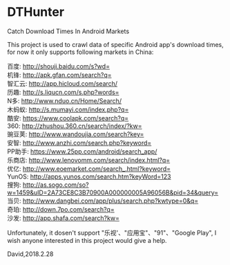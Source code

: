 # DTHunter
Catch Download Times In Android Markets 

This project is used to crawl data of specific Android app's download times, for now it only supports following markets in China:

百度: http://shouji.baidu.com/s?wd=     
机锋: http://apk.gfan.com/search?q=     
智汇云: http://app.hicloud.com/search/     
历趣: http://s.liqucn.com/s.php?words=     
N多: http://www.nduo.cn/Home/Search/     
木蚂蚁: http://s.mumayi.com/index.php?q=    
酷安: https://www.coolapk.com/search?q=     
360: http://zhushou.360.cn/search/index/?kw=     
豌豆荚: http://www.wandoujia.com/search?key=     
安智: http://www.anzhi.com/search.php?keyword=     
PP助手: https://www.25pp.com/android/search_app/   
乐商店: http://www.lenovomm.com/search/index.html?q=    
优亿: http://www.eoemarket.com/search_.html?keyword=     
YunOS: http://apps.yunos.com/search.htm?keyWord=123     
搜狗: http://as.sogo.com/so?w=1459&uID=2A73CE8C3B70900A000000005A96056B&pid=34&query=    
当贝: http://www.dangbei.com/app/plus/search.php?kwtype=0&q=     
奇珀: http://down.7po.com/search?q=     
沙发: http://app.shafa.com/search?kw=     

Unfortunately, it dosen't support "乐视'、"应用宝"、"91"、"Google Play", I wish anyone interested in this project would give a help.

David,2018.2.28
